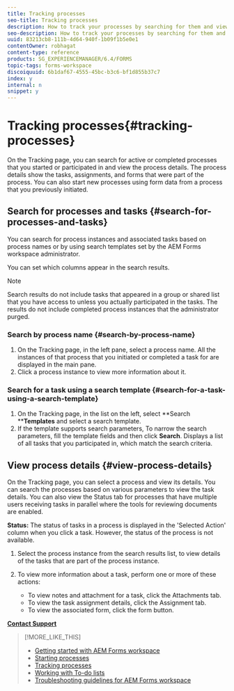 ```yaml
---
title: Tracking processes
seo-title: Tracking processes
description: How to track your processes by searching for them and viewing their details.
seo-description: How to track your processes by searching for them and viewing their details.
uuid: 83213cb8-111b-4d64-940f-1b09f1b5e0e1
contentOwner: robhagat
content-type: reference
products: SG_EXPERIENCEMANAGER/6.4/FORMS
topic-tags: forms-workspace
discoiquuid: 6b1daf67-4555-45bc-b3c6-bf1d855b37c7
index: y
internal: n
snippet: y
---
```


# Tracking processes{#tracking-processes}

On the Tracking page, you can search for active or completed processes that you started or participated in and view the process details. The process details show the tasks, assignments, and forms that were part of the process. You can also start new processes using form data from a process that you previously initiated.

## Search for processes and tasks {#search-for-processes-and-tasks}

You can search for process instances and associated tasks based on process names or by using search templates set by the AEM Forms workspace administrator.

You can set which columns appear in the search results.

>[!NOTE]
>
>Search results do not include tasks that appeared in a group or shared list that you have access to unless you actually participated in the tasks. The results do not include completed process instances that the administrator purged.

### Search by process name {#search-by-process-name}

1. On the Tracking page, in the left pane, select a process name. All the instances of that process that you initiated or completed a task for are displayed in the main pane.
1. Click a process instance to view more information about it.

### Search for a task using a search template {#search-for-a-task-using-a-search-template}

1. On the Tracking page, in the list on the left, select **Search ****Templates** and select a search template.
1. If the template supports search parameters, To narrow the search parameters, fill the template fields and then click **Search**. Displays a list of all tasks that you participated in, which match the search criteria.

## View process details {#view-process-details}

On the Tracking page, you can select a process and view its details. You can search the processes based on various parameters to view the task details. You can also view the Status tab for processes that have multiple users receiving tasks in parallel where the tools for reviewing documents are enabled.

**Status:** The status of tasks in a process is displayed in the 'Selected Action' column when you click a task. However, the status of the process is not available.

1. Select the process instance from the search results list, to view details of the tasks that are part of the process instance.
1. To view more information about a task, perform one or more of these actions:

    * To view notes and attachment for a task, click the Attachments tab.
    * To view the task assignment details, click the Assignment tab.
    * To view the associated form, click the form button.

[**Contact Support**](https://www.adobe.com/account/sign-in.supportportal.html)

>[!MORE_LIKE_THIS]
>
>* [Getting started with AEM Forms workspace](../../forms/using/getting-started-livecycle-html-workspace.md)
>* [Starting processes](../../forms/using/starting-processes.md)
>* [Tracking processes](../../forms/using/tracking-processes.md)
>* [Working with To-do lists](../../forms/using/todo-lists.md)
>* [Troubleshooting guidelines for AEM Forms workspace](../../forms/using/troubleshooting-guidelines-html-workspace.md)
